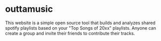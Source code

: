 # outtamusic
This website is a simple open source tool that builds and analyzes shared spotify playlists
based on your "Top Songs of 20xx" playlists.
Anyone can create a group and invite their friends to contribute their tracks.

